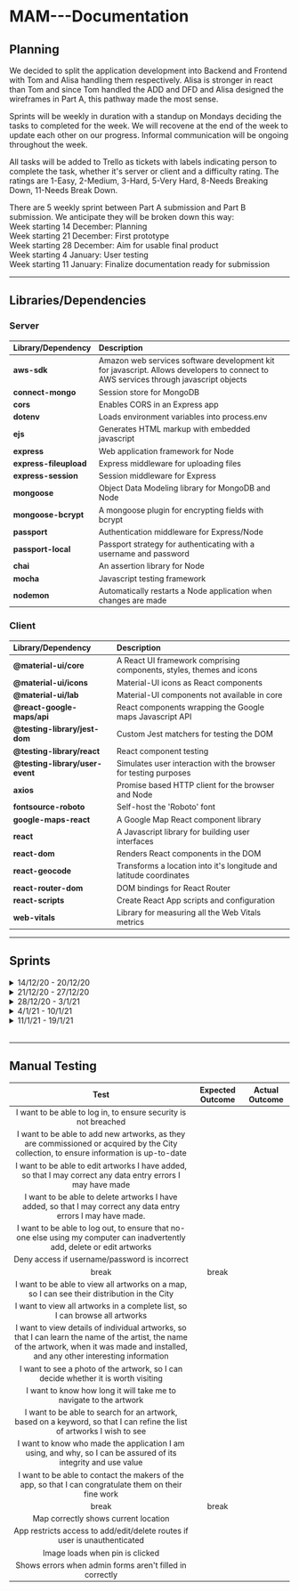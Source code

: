 # MAM---Documentation

## Planning

We decided to split the application development into Backend and Frontend with Tom and Alisa handling them respectively. Alisa is stronger in react than Tom and since Tom handled the ADD and DFD and Alisa designed the wireframes in Part A, this pathway made the most sense.

Sprints will be weekly in duration with a standup on Mondays deciding the tasks to completed for the week. We will recovene at the end of the week to update each other on our progress. Informal communication will be ongoing throughout the week.

All tasks will be added to Trello as tickets with labels indicating person to complete the task, whether it's server or client and a difficulty rating. The ratings are 1-Easy, 2-Medium, 3-Hard, 5-Very Hard, 8-Needs Breaking Down, 11-Needs Break Down.

There are 5 weekly sprint between Part A submission and Part B submission. We anticipate they will be broken down this way:<br>
Week starting 14 December: Planning<br>
Week starting 21 December: First prototype<br>
Week starting 28 December: Aim for usable final product<br>
Week starting 4 January: User testing<br>
Week starting 11 January: Finalize documentation ready for submission

---
## Libraries/Dependencies

### Server

**Library/Dependency**|**Description**
:-----|:-----
**aws-sdk** | Amazon web services software development kit for javascript. Allows developers to connect to AWS services through javascript objects
**connect-mongo** | Session store for MongoDB
**cors** | Enables CORS in an Express app
**dotenv** | Loads environment variables into process.env
**ejs** | Generates HTML markup with embedded javascript
**express** | Web application framework for Node
**express-fileupload** | Express middleware for uploading files
**express-session** | Session middleware for Express
**mongoose** | Object Data Modeling library for MongoDB and Node
**mongoose-bcrypt** | A mongoose plugin for encrypting fields with bcrypt
**passport** | Authentication middleware for Express/Node
**passport-local** | Passport strategy for authenticating with a username and password
**chai** | An assertion library for Node
**mocha** | Javascript testing framework
**nodemon** | Automatically restarts a Node application when changes are made

### Client

|**Library/Dependency**|**Description**
:-----|:-----
|**@material-ui/core** | A React UI framework comprising components, styles, themes and icons
**@material-ui/icons** | Material-UI icons as React components
**@material-ui/lab** | Material-UI components not available in core
**@react-google-maps/api** | React components wrapping the Google maps Javascript API
**@testing-library/jest-dom** | Custom Jest matchers for testing the DOM
**@testing-library/react** | React component testing
**@testing-library/user-event** | Simulates user interaction with the browser for testing purposes
**axios** | Promise based HTTP client for the browser and Node
**fontsource-roboto** | Self-host the 'Roboto' font
**google-maps-react** | A Google Map React component library
**react** | A Javascript library for building user interfaces
**react-dom** | Renders React components in the DOM
**react-geocode** | Transforms a location into it's longitude and latitude coordinates
**react-router-dom** | DOM bindings for React Router
**react-scripts** | Create React App scripts and configuration
**web-vitals** | Library for measuring all the Web Vitals metrics

---
## Sprints

<details>
  <summary>14/12/20 - 20/12/20</summary>
  <img src="./docs/trello_screenshots/Screen_Shot-1.jpg">
  <img src="./docs/trello_screenshots/Screen_Shot-2.jpg">
  <img src="./docs/trello_screenshots/Screen_Shot-3.jpg">
</details>

<details>
  <summary>21/12/20 - 27/12/20</summary>
  <img src="./docs/trello_screenshots/Screen_Shot-4.jpg">
  <img src="./docs/trello_screenshots/Screen_Shot-5.jpg">
</details>

<details>
  <summary>28/12/20 - 3/1/21</summary>
  <img src="./docs/trello_screenshots/Screen_Shot-6.jpg">
  <img src="./docs/trello_screenshots/Screen_Shot-7.jpg">
  <img src="./docs/trello_screenshots/Screen_Shot-8.jpg">
</details>

<details>
  <summary>4/1/21 - 10/1/21</summary>
  <img src="./docs/trello_screenshots/Screen_Shot-9.jpg">
  <img src="./docs/trello_screenshots/Screen_Shot-10.jpg">
  <img src="./docs/trello_screenshots/Screen_Shot-11.jpg">
  <img src="./docs/trello_screenshots/Screen_Shot-12.jpg">
</details>

<details>
  <summary>11/1/21 - 19/1/21</summary>

</details><br>

---
## Manual Testing

**Test**|**Expected Outcome**|**Actual Outcome**
:-----:|:-----:|:-----:
I want to be able to log in, to ensure security is not breached |
I want to be able to add new artworks, as they are commissioned or acquired by the City collection, to ensure information is up-to-date |
I want to be able to edit artworks I have added, so that I may correct any data entry errors I may have made |
I want to be able to delete artworks I have added, so that I may correct any data entry errors I may have made. |
I want to be able to log out, to ensure that no-one else using my computer can inadvertently add, delete or edit artworks |
Deny access if username/password is incorrect |
break | break
I want to be able to view all artworks on a map, so I can see their distribution in the City |
I want to view all artworks in a complete list, so I can browse all artworks |
I want to view details of individual artworks, so that I can learn the name of the artist, the name of the artwork, when it was made and installed, and any other interesting information |
I want to see a photo of the artwork, so I can decide whether it is worth visiting |
I want to know how long it will take me to navigate to the artwork |
I want to be able to search for an artwork, based on a keyword, so that I can refine the list of artworks I wish to see |
I want to know who made the application I am using, and why, so I can be assured of its integrity and use value |
I want to be able to contact the makers of the app, so that I can congratulate them on their fine work |
break | break
Map correctly shows current location |
App restricts access to add/edit/delete routes if user is unauthenticated |
Image loads when pin is clicked |
Shows errors when admin forms aren't filled in correctly | 

